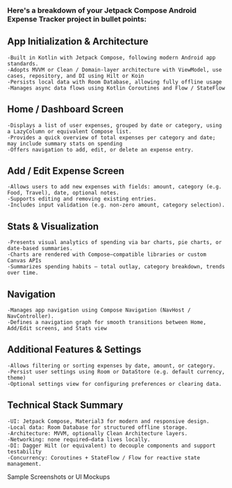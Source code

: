 ### Here's a breakdown of your Jetpack Compose Android Expense Tracker project in bullet points:

## App Initialization & Architecture
    -Built in Kotlin with Jetpack Compose, following modern Android app standards.
    -Adopts MVVM or Clean / Domain‑layer architecture with ViewModel, use cases, repository, and DI using Hilt or Koin 
    -Persists local data with Room Database, allowing fully offline usage 
    -Manages async data flows using Kotlin Coroutines and Flow / StateFlow 

## Home / Dashboard Screen
    -Displays a list of user expenses, grouped by date or category, using a LazyColumn or equivalent Compose list.
    -Provides a quick overview of total expenses per category and date; may include summary stats on spending 
    -Offers navigation to add, edit, or delete an expense entry.

## Add / Edit Expense Screen
    -Allows users to add new expenses with fields: amount, category (e.g. Food, Travel), date, optional notes.
    -Supports editing and removing existing entries.
    -Includes input validation (e.g. non-zero amount, category selection).

## Stats & Visualization
    -Presents visual analytics of spending via bar charts, pie charts, or date-based summaries.
    -Charts are rendered with Compose–compatible libraries or custom Canvas APIs 
    -Summarizes spending habits — total outlay, category breakdown, trends over time.

## Navigation
    -Manages app navigation using Compose Navigation (NavHost / NavController).
    -Defines a navigation graph for smooth transitions between Home, Add/Edit screens, and Stats view 

## Additional Features & Settings
    -Allows filtering or sorting expenses by date, amount, or category.
    -Persist user settings using Room or DataStore (e.g. default currency, theme) 
    -Optional settings view for configuring preferences or clearing data.

## Technical Stack Summary
    -UI: Jetpack Compose, Material3 for modern and responsive design.
    -Local data: Room Database for structured offline storage.
    -Architecture: MVVM, optionally Clean Architecture layers.
    -Networking: none required—data lives locally.
    -DI: Dagger Hilt (or equivalent) to decouple components and support testability 
    -Concurrency: Coroutines + StateFlow / Flow for reactive state management.

Sample Screenshots or UI Mockups
